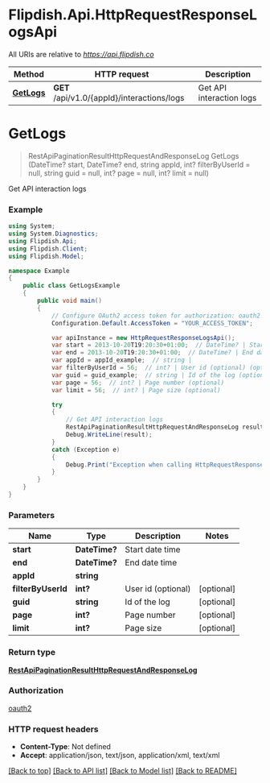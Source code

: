 # Flipdish.Api.HttpRequestResponseLogsApi

All URIs are relative to *https://api.flipdish.co*

Method | HTTP request | Description
------------- | ------------- | -------------
[**GetLogs**](HttpRequestResponseLogsApi.md#getlogs) | **GET** /api/v1.0/{appId}/interactions/logs | Get API interaction logs


<a name="getlogs"></a>
# **GetLogs**
> RestApiPaginationResultHttpRequestAndResponseLog GetLogs (DateTime? start, DateTime? end, string appId, int? filterByUserId = null, string guid = null, int? page = null, int? limit = null)

Get API interaction logs

### Example
```csharp
using System;
using System.Diagnostics;
using Flipdish.Api;
using Flipdish.Client;
using Flipdish.Model;

namespace Example
{
    public class GetLogsExample
    {
        public void main()
        {
            // Configure OAuth2 access token for authorization: oauth2
            Configuration.Default.AccessToken = "YOUR_ACCESS_TOKEN";

            var apiInstance = new HttpRequestResponseLogsApi();
            var start = 2013-10-20T19:20:30+01:00;  // DateTime? | Start date time
            var end = 2013-10-20T19:20:30+01:00;  // DateTime? | End date time
            var appId = appId_example;  // string | 
            var filterByUserId = 56;  // int? | User id (optional) (optional) 
            var guid = guid_example;  // string | Id of the log (optional) 
            var page = 56;  // int? | Page number (optional) 
            var limit = 56;  // int? | Page size (optional) 

            try
            {
                // Get API interaction logs
                RestApiPaginationResultHttpRequestAndResponseLog result = apiInstance.GetLogs(start, end, appId, filterByUserId, guid, page, limit);
                Debug.WriteLine(result);
            }
            catch (Exception e)
            {
                Debug.Print("Exception when calling HttpRequestResponseLogsApi.GetLogs: " + e.Message );
            }
        }
    }
}
```

### Parameters

Name | Type | Description  | Notes
------------- | ------------- | ------------- | -------------
 **start** | **DateTime?**| Start date time | 
 **end** | **DateTime?**| End date time | 
 **appId** | **string**|  | 
 **filterByUserId** | **int?**| User id (optional) | [optional] 
 **guid** | **string**| Id of the log | [optional] 
 **page** | **int?**| Page number | [optional] 
 **limit** | **int?**| Page size | [optional] 

### Return type

[**RestApiPaginationResultHttpRequestAndResponseLog**](RestApiPaginationResultHttpRequestAndResponseLog.md)

### Authorization

[oauth2](../README.md#oauth2)

### HTTP request headers

 - **Content-Type**: Not defined
 - **Accept**: application/json, text/json, application/xml, text/xml

[[Back to top]](#) [[Back to API list]](../README.md#documentation-for-api-endpoints) [[Back to Model list]](../README.md#documentation-for-models) [[Back to README]](../README.md)

